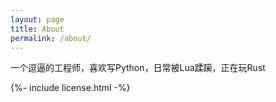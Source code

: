 ```yaml
---
layout: page
title: About
permalink: /about/
---
```


一个逗逼的工程师，喜欢写Python，日常被Lua蹂躏，正在玩Rust

{%- include license.html -%}

[jekyll-organization]: https://github.com/jekyll
